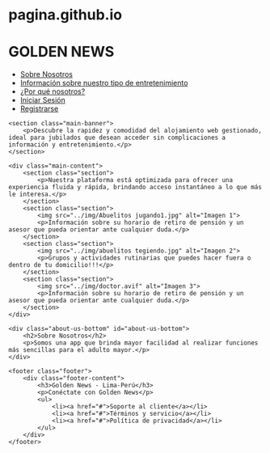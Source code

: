 # pagina.github.io
<!DOCTYPE html>
<html lang="en">
<head>
    <meta charset="UTF-8">
    <meta http-equiv="X-UA-Compatible" content="IE=edge">
    <meta name="viewport" content="width=device-width, initial-scale=1.0">
    <title>Golden News</title>
    <link rel="stylesheet" href="../CSS/Pagina_Web.css">
</head>
<body>
    <div class="top-bar">
        <h1>GOLDEN NEWS</h1>
        <nav>
            <ul>
                <li><a href="#about-us-bottom">Sobre Nosotros</a></li>
                <li><a href="#">Información sobre nuestro tipo de entretenimiento</a></li>
                <li><a href="#">¿Por qué nosotros?</a></li>
                <li><a href="../html/Inicio_sesion.html">Iniciar Sesión</a></li>
                <li><a href="../html/Registro.html">Registrarse</a></li>
            </ul>
        </nav>
    </div>

    <section class="main-banner">
        <p>Descubre la rapidez y comodidad del alojamiento web gestionado, ideal para jubilados que desean acceder sin complicaciones a información y entretenimiento.</p>
    </section>

    <div class="main-content">
        <section class="section">
            <p>Nuestra plataforma está optimizada para ofrecer una experiencia fluida y rápida, brindando acceso instantáneo a lo que más le interesa.</p>
        </section>
        <section class="section">
            <img src="../img/Abuelitos jugando1.jpg" alt="Imagen 1">
            <p>Información sobre su horario de retiro de pensión y un asesor que pueda orientar ante cualquier duda.</p>
        </section>
        <section class="section">
            <img src="../img/abuelitos tegiendo.jpg" alt="Imagen 2">
            <p>Grupos y actividades rutinarias que puedes hacer fuera o dentro de tu domicilio!!!</p>
        </section>
        <section class="section">
            <img src="../img/doctor.avif" alt="Imagen 3">
            <p>Información sobre su horario de retiro de pensión y un asesor que pueda orientar ante cualquier duda.</p>
        </section>
    </div>

    <div class="about-us-bottom" id="about-us-bottom">
        <h2>Sobre Nosotros</h2>
        <p>Somos una app que brinda mayor facilidad al realizar funciones más sencillas para el adulto mayor.</p>
    </div>

    <footer class="footer">
        <div class="footer-content">
            <h3>Golden News - Lima-Perú</h3>
            <p>Conéctate con Golden News</p>
            <ul>
                <li><a href="#">Soporte al cliente</a></li>
                <li><a href="#">Términos y servicio</a></li>
                <li><a href="#">Política de privacidad</a></li>
            </ul>
        </div>
    </footer>
</body>
</html>
